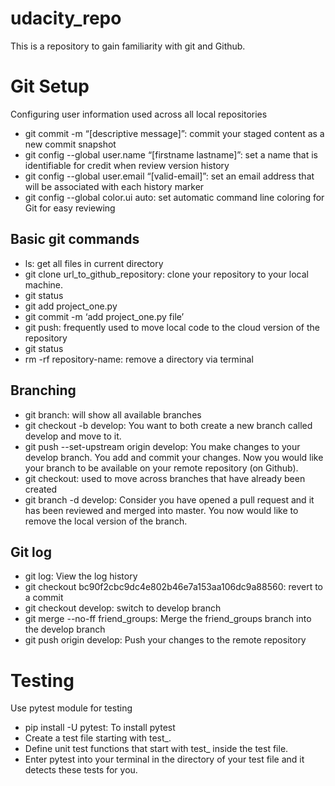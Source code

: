 # udacity_repo
This is a repository to gain familiarity with git and Github.

# Git Setup
Configuring user information used across all local repositories
* git commit -m “[descriptive message]”: commit your staged content as a new commit snapshot
* git config --global user.name “[firstname lastname]”: set a name that is identifiable for credit when review version history
* git config --global user.email “[valid-email]”: set an email address that will be associated with each history marker
* git config --global color.ui auto: set automatic command line coloring for Git for easy reviewing

## Basic git commands
* ls: get all files in current directory
* git clone url_to_github_repository: clone your repository to your local machine.
* git status
* git add project_one.py
* git commit -m ‘add project_one.py file’ 
* git push: frequently used to move local code to the cloud version of the repository
* git status
* rm -rf repository-name: remove a directory via terminal 

## Branching 
* git branch: will show all available branches
* git checkout -b develop: You want to both create a new branch called develop and move to it.
* git push --set-upstream origin develop: You make changes to your develop branch. You add and commit your changes. Now you would like your branch to be available on your remote repository (on Github).
* git checkout: used to move across branches that have already been created
* git branch -d develop: Consider you have opened a pull request and it has been reviewed and merged into master. You now would like to remove the local version of the branch.

## Git log
* git log: View the log history
* git checkout bc90f2cbc9dc4e802b46e7a153aa106dc9a88560: revert to a commit 
* git checkout develop: switch to develop branch
* git merge --no-ff friend_groups: Merge the friend_groups branch into the develop branch
* git push origin develop: Push your changes to the remote repository

# Testing

Use pytest module for testing
* pip install -U pytest: To install pytest
* Create a test file starting with test_.
* Define unit test functions that start with test_ inside the test file.
* Enter pytest into your terminal in the directory of your test file 
and it detects these tests for you.